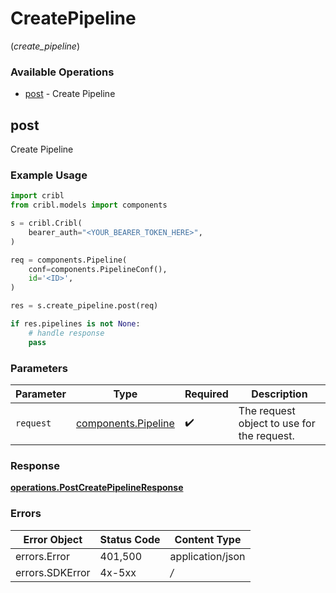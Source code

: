 # CreatePipeline
(*create_pipeline*)

### Available Operations

* [post](#post) - Create Pipeline

## post

Create Pipeline

### Example Usage

```python
import cribl
from cribl.models import components

s = cribl.Cribl(
    bearer_auth="<YOUR_BEARER_TOKEN_HERE>",
)

req = components.Pipeline(
    conf=components.PipelineConf(),
    id='<ID>',
)

res = s.create_pipeline.post(req)

if res.pipelines is not None:
    # handle response
    pass
```

### Parameters

| Parameter                                                  | Type                                                       | Required                                                   | Description                                                |
| ---------------------------------------------------------- | ---------------------------------------------------------- | ---------------------------------------------------------- | ---------------------------------------------------------- |
| `request`                                                  | [components.Pipeline](../../models/components/pipeline.md) | :heavy_check_mark:                                         | The request object to use for the request.                 |


### Response

**[operations.PostCreatePipelineResponse](../../models/operations/postcreatepipelineresponse.md)**
### Errors

| Error Object     | Status Code      | Content Type     |
| ---------------- | ---------------- | ---------------- |
| errors.Error     | 401,500          | application/json |
| errors.SDKError  | 4x-5xx           | */*              |

